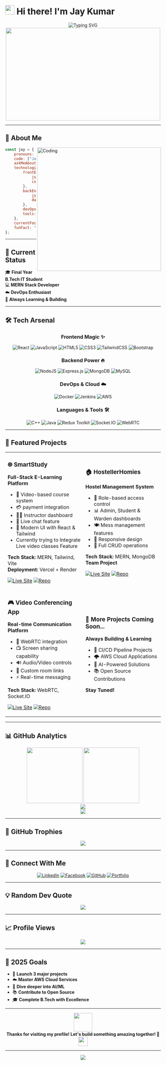 # <img src="https://media.giphy.com/media/hvRJCLFzcasrR4ia7z/giphy.gif" width="30"> Hi there! I'm **Jay Kumar**

<div align="center">
  <img src="https://readme-typing-svg.herokuapp.com/?font=Fira+Code&size=32&duration=2800&pause=2000&color=A855F7&center=true&vCenter=true&width=940&lines=Full-Stack+Web+Developer;MERN+Stack+Enthusiast;DevOps;Always+Learning+New+Technologies!" alt="Typing SVG" />
</div>

<div align="center">
  <img src="https://media.giphy.com/media/dWesBcTLavkZuG35MI/giphy.gif" width="500" height="300"/>
</div>

---

## 🚀 About Me

<img align="right" alt="Coding" width="400" src="https://cdn.dribbble.com/users/1162077/screenshots/3848914/programmer.gif">

```javascript
const jay = {
    pronouns: "Jay",
    code: ["JavaScript", "C++", "Java"],
    askMeAbout: ["Web Dev", "Cloud(just about to Start)", "DevOps", "MERN Stack"],
    technologies: {
        frontEnd: {
            js: ["React", "Redux"],
            css: ["Tailwind", "Bootstrap"]
        },
        backEnd: {
            js: ["Node.js", "Express"],
            databases: ["MongoDB", "MySQL"]
        },
        devOps: ["Docker", "Jenkins", "AWS"],
        tools: ["Git", "GitHub", "Postman", "Vite"]
    },
    currentFocus: "Building scalable web applications",
    funFact: "I debug with console.log() more than I should admit! 😅"
};
```

---

## 🎯 Current Status

<div align="left">
  
🎓 **Final Year B.Tech IT Student**  
💻 **MERN Stack Developer**  
☁️ **DevOps Enthusiast**  
🚀 **Always Learning & Building**

</div>

---

## 🛠️ Tech Arsenal

<div align="center">

### Frontend Magic ✨
![React](https://img.shields.io/badge/react-%2320232a.svg?style=for-the-badge&logo=react&logoColor=%2361DAFB)
![JavaScript](https://img.shields.io/badge/javascript-%23323330.svg?style=for-the-badge&logo=javascript&logoColor=%23F7DF1E)
![HTML5](https://img.shields.io/badge/html5-%23E34F26.svg?style=for-the-badge&logo=html5&logoColor=white)
![CSS3](https://img.shields.io/badge/css3-%231572B6.svg?style=for-the-badge&logo=css3&logoColor=white)
![TailwindCSS](https://img.shields.io/badge/tailwindcss-%2338B2AC.svg?style=for-the-badge&logo=tailwind-css&logoColor=white)
![Bootstrap](https://img.shields.io/badge/bootstrap-%238511FA.svg?style=for-the-badge&logo=bootstrap&logoColor=white)

### Backend Power 🔥
![NodeJS](https://img.shields.io/badge/node.js-6DA55F?style=for-the-badge&logo=node.js&logoColor=white)
![Express.js](https://img.shields.io/badge/express.js-%23404d59.svg?style=for-the-badge&logo=express&logoColor=%2361DAFB)
![MongoDB](https://img.shields.io/badge/MongoDB-%234ea94b.svg?style=for-the-badge&logo=mongodb&logoColor=white)
![MySQL](https://img.shields.io/badge/mysql-4479A1.svg?style=for-the-badge&logo=mysql&logoColor=white)

### DevOps & Cloud ☁️
![Docker](https://img.shields.io/badge/docker-%230db7ed.svg?style=for-the-badge&logo=docker&logoColor=white)
![Jenkins](https://img.shields.io/badge/jenkins-%232C5263.svg?style=for-the-badge&logo=jenkins&logoColor=white)
![AWS](https://img.shields.io/badge/AWS-%23232F3E.svg?style=for-the-badge&logo=amazon-aws&logoColor=white)

### Languages & Tools 🛠️
![C++](https://img.shields.io/badge/c++-%2300599C.svg?style=for-the-badge&logo=c%2B%2B&logoColor=white)
![Java](https://img.shields.io/badge/java-%23ED8B00.svg?style=for-the-badge&logo=openjdk&logoColor=white)
![Redux Toolkit](https://img.shields.io/badge/redux_toolkit-%23764ABC.svg?style=for-the-badge&logo=redux&logoColor=white)
![Socket.IO](https://img.shields.io/badge/socket.io-%23000000.svg?style=for-the-badge&logo=socket.io&logoColor=white)
![WebRTC](https://img.shields.io/badge/webrtc-%23004DFF.svg?style=for-the-badge&logo=webrtc&logoColor=white)

</div>

---

## 💎 Featured Projects

<div align="center">
<table>
<tr>
<td width="50%">

### 🌐 SmartStudy
**Full-Stack E-Learning Platform**
- 🎥 Video-based course system
- 💳 payment integration
- 👨‍🏫 Instructor dashboard
- 💬 Live chat feature
- 🎨 Modern UI with React & Tailwind
- Currently trying to Integrate Live video classes Feature

**Tech Stack:** MERN, Tailwind, Vite  
**Deployment:** Vercel + Render

[![Live Site](https://img.shields.io/badge/Visit-Live-green?style=for-the-badge&logo=vercel)](https://padhlo-india.vercel.app/)
[![Repo](https://img.shields.io/badge/GitHub-100000?style=for-the-badge&logo=github&logoColor=white)](https://github.com/jayjaisswal/MERN-Smart-Education-Platform)
</td>
<td width="50%">

### 🏠 HostellerHomies
**Hostel Management System**
- 🔐 Role-based access control
- 📊 Admin, Student & Warden dashboards
- 🍽️ Mess management features
- 📱 Responsive design
- 🔄 Full CRUD operations

**Tech Stack:** MERN, MongoDB  
**Team Project**

[![Live Site](https://img.shields.io/badge/Visit-Live-green?style=for-the-badge&logo=vercel)](https://hosteller-homies-two.vercel.app/)
[![Repo](https://img.shields.io/badge/GitHub-100000?style=for-the-badge&logo=github&logoColor=white)](https://github.com/jayjaisswal/HostellerHomies)
</td>
</tr>
<tr>
<td width="50%">

### 🎮 Video Conferencing App
**Real-time Communication Platform**
- 🎥 WebRTC integration
- 📺 Screen sharing capability
- 🔊 Audio/Video controls
- 🔗 Custom room links
- ⚡ Real-time messaging

**Tech Stack:** WebRTC, Socket.IO

[![Live Site](https://img.shields.io/badge/Visit-Live-green?style=for-the-badge&logo=vercel)](https://video-conference-beige.vercel.app/)
[![Repo](https://img.shields.io/badge/GitHub-100000?style=for-the-badge&logo=github&logoColor=white)](https://github.com/jayjaisswal/video-conference)
</td>
<td width="50%">

### 🚀 More Projects Coming Soon...
**Always Building & Learning**
- 🔄 CI/CD Pipeline Projects
- 🌩️ AWS Cloud Applications
- 🤖 AI-Powered Solutions
- 📚 Open Source Contributions

**Stay Tuned!**

</td>
</tr>
</table>
</div>

---

## 📊 GitHub Analytics

<div align="center">
  <img height="180em" src="https://github-readme-stats.vercel.app/api?username=jayjaisswal&show_icons=true&theme=radical&hide_border=true&count_private=true"/>
  <img height="180em" src="https://github-readme-stats.vercel.app/api/top-langs/?username=jayjaisswal&layout=compact&theme=radical&hide_border=true"/>
</div>

<div align="center">
  <img src="https://github-readme-streak-stats.herokuapp.com/?user=jayjaisswal&theme=radical&hide_border=true" />
</div>

<div align="center">
  <img src="https://github-readme-activity-graph.vercel.app/graph?username=jayjaisswal&theme=react-dark&hide_border=true&area=true" />
</div>

---

## 🌟 GitHub Trophies

<div align="center">
  <img src="https://github-profile-trophy.vercel.app/?username=jayjaisswal&theme=radical&no-frame=true&no-bg=false&margin-w=4" />
</div>

---

## 🤝 Connect With Me

<div align="center">

[![LinkedIn](https://img.shields.io/badge/LinkedIn-%230077B5.svg?style=for-the-badge&logo=linkedin&logoColor=white)](https://www.linkedin.com/in/jay-kumar-b9b29125b)
[![Facebook](https://img.shields.io/badge/Facebook-%231877F2.svg?style=for-the-badge&logo=Facebook&logoColor=white)](https://www.facebook.com/profile.php?viewas=100000686899395&id=100049225041576)
[![GitHub](https://img.shields.io/badge/github-%23121011.svg?style=for-the-badge&logo=github&logoColor=white)](https://github.com/jayjaisswal)
[![Portfolio](https://img.shields.io/badge/Portfolio-%23000000.svg?style=for-the-badge&logo=firefox&logoColor=#FF7139)](https://yourportfolio.com)

</div>

---

## 💡 Random Dev Quote

<div align="center">
  <img src="https://quotes-github-readme.vercel.app/api?type=horizontal&theme=radical" />
</div>

---

## 📈 Profile Views

<div align="center">
  <img src="https://komarev.com/ghpvc/?username=jayjaisswal&label=Profile%20Views&color=brightgreen&style=for-the-badge" />
</div>

---

## 🎯 2025 Goals

- 🚀 **Launch 3 major projects**
- ☁️ **Master AWS Cloud Services**
- 🤖 **Dive deeper into AI/ML**
- 📚 **Contribute to Open Source**
- 🎓 **Complete B.Tech with Excellence**

---

<div align="center">
  <img src="https://media.giphy.com/media/LnQjpWaON8nhr21vNW/giphy.gif" width="60"> 
  <br>
  <strong>Thanks for visiting my profile! Let's build something amazing together! 🚀</strong>
  <br>
  <img src="https://media.giphy.com/media/WUlplcMpOCEmTGBtBW/giphy.gif" width="30">
</div>

---

<div align="center">
  <img src="https://capsule-render.vercel.app/api?type=waving&color=gradient&height=100&section=footer"/>
</div>
